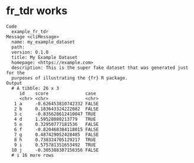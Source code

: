 # fr_tdr works

    Code
      example_fr_tdr
    Message <cliMessage>
      name: my_example_dataset
      path:
      version: 0.1.0
      title: My Example Dataset
      homepage: <https://example.com>
      description: This is the super fake dataset that was generated just for the
      purposes of illustrating the {fr} R package.
    Output
      # A tibble: 26 x 3
         id    score              case 
         <chr> <chr>              <chr>
       1 a     -0.626453810742332 FALSE
       2 b     0.183643324222082  FALSE
       3 c     -0.835628612410047 TRUE 
       4 d     1.59528080213779   TRUE 
       5 e     0.32950777181536   FALSE
       6 f     -0.820468384118015 FALSE
       7 g     0.487429052428485  FALSE
       8 h     0.738324705129217  TRUE 
       9 i     0.575781351653492  TRUE 
      10 j     -0.305388387156356 FALSE
      # i 16 more rows

